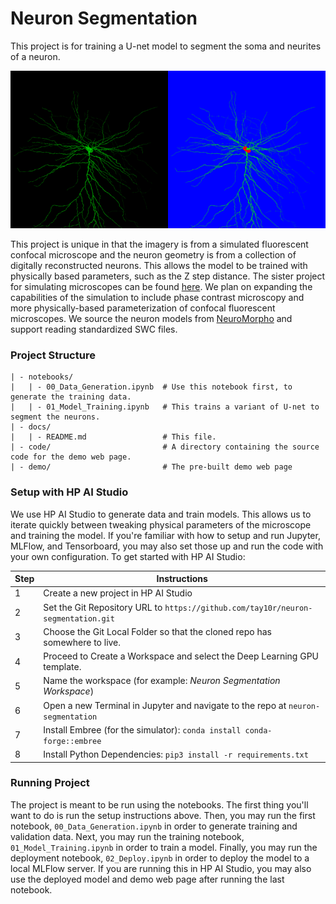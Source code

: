 Neuron Segmentation
===================

This project is for training a U-net model to segment the soma and neurites of a neuron.

<p align="center">
    <img src="banner.png">
</p>

This project is unique in that the imagery is from a simulated fluorescent confocal microscope and the neuron geometry
is from a collection of digitally reconstructed neurons. This allows the model to be trained with physically based
parameters, such as the Z step distance.  The sister project for simulating microscopes can be found
[here](https://github.com/tay10r/neuroscope). We plan on expanding the capabilities of the simulation to include phase
contrast microscopy and more physically-based parameterization of confocal fluorescent microscopes. We source the neuron
 models from [NeuroMorpho](neuromorpho.org) and support reading standardized SWC files.

### Project Structure

```
| - notebooks/
|   | - 00_Data_Generation.ipynb  # Use this notebook first, to generate the training data.
|   | - 01_Model_Training.ipynb   # This trains a variant of U-net to segment the neurons.
| - docs/
|   | - README.md                 # This file.
| - code/                         # A directory containing the source code for the demo web page.
| - demo/                         # The pre-built demo web page
```

### Setup with HP AI Studio

We use HP AI Studio to generate data and train models. This allows us to iterate quickly between tweaking physical
parameters of the microscope and training the model. If you're familiar with how to setup and run Jupyter, MLFlow, and
Tensorboard, you may also set those up and run the code with your own configuration. To get started with HP AI Studio:

| Step | Instructions                         |
|------|--------------------------------------|
|    1 | Create a new project in HP AI Studio |
|    2 | Set the Git Repository URL to `https://github.com/tay10r/neuron-segmentation.git` |
|    3 | Choose the Git Local Folder so that the cloned repo has somewhere to live. |
|    4 | Proceed to Create a Workspace and select the Deep Learning GPU template. |
|    5 | Name the workspace (for example: *Neuron Segmentation Workspace*) |
|    6 | Open a new Terminal in Jupyter and navigate to the repo at `neuron-segmentation` |
|    7 | Install Embree (for the simulator): `conda install conda-forge::embree`
|    8 | Install Python Dependencies: `pip3 install -r requirements.txt` |

### Running Project

The project is meant to be run using the notebooks.
The first thing you'll want to do is run the setup instructions above.
Then, you may run the first notebook, `00_Data_Generation.ipynb` in order to generate training and validation data.
Next, you may run the training notebook, `01_Model_Training.ipynb` in order to train a model.
Finally, you may run the deployment notebook, `02_Deploy.ipynb` in order to deploy the model to a local MLFlow server.
If you are running this in HP AI Studio, you may also use the deployed model and demo web page after running the last notebook.